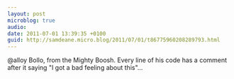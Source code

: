 ```yaml
---
layout: post
microblog: true
audio: 
date: 2011-07-01 13:39:35 +0100
guid: http://samdeane.micro.blog/2011/07/01/t86775960208289793.html
---
```

@alloy Bollo, from the Mighty Boosh. Every line of his code has a comment after it saying "I got a bad feeling about this"...
